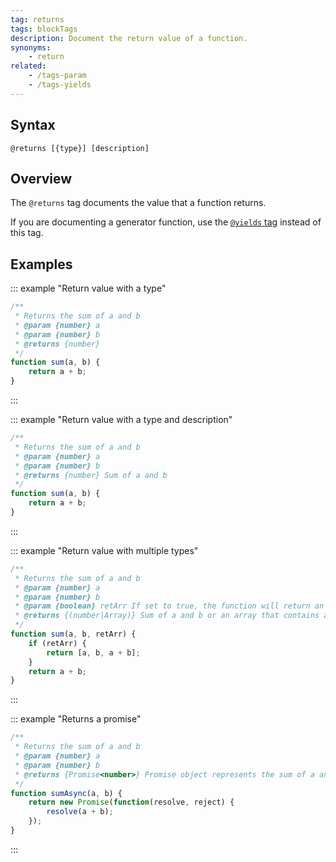 ```yaml
---
tag: returns
tags: blockTags
description: Document the return value of a function.
synonyms:
    - return
related:
    - /tags-param
    - /tags-yields
---
```


## Syntax

`@returns [{type}] [description]`


## Overview

The `@returns` tag documents the value that a function returns.

If you are documenting a generator function, use the [`@yields` tag][yields-tag] instead of this
tag.

[yields-tag]: /tags-yields


## Examples

::: example "Return value with a type"

```js
/**
 * Returns the sum of a and b
 * @param {number} a
 * @param {number} b
 * @returns {number}
 */
function sum(a, b) {
    return a + b;
}
```
:::

::: example "Return value with a type and description"

```js
/**
 * Returns the sum of a and b
 * @param {number} a
 * @param {number} b
 * @returns {number} Sum of a and b
 */
function sum(a, b) {
    return a + b;
}
```
:::

::: example "Return value with multiple types"

```js
/**
 * Returns the sum of a and b
 * @param {number} a
 * @param {number} b
 * @param {boolean} retArr If set to true, the function will return an array
 * @returns {(number|Array)} Sum of a and b or an array that contains a, b and the sum of a and b.
 */
function sum(a, b, retArr) {
    if (retArr) {
        return [a, b, a + b];
    }
    return a + b;
}
```
:::

::: example "Returns a promise"

```js
/**
 * Returns the sum of a and b
 * @param {number} a
 * @param {number} b
 * @returns {Promise<number>} Promise object represents the sum of a and b
 */
function sumAsync(a, b) {
    return new Promise(function(resolve, reject) {
        resolve(a + b);
    });
}
```
:::
